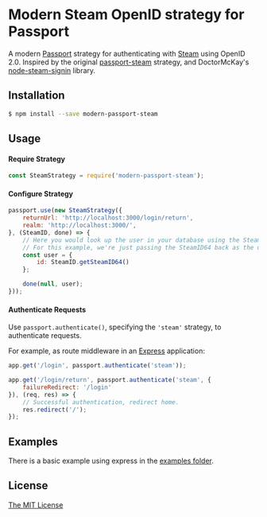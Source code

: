 # Modern Steam OpenID strategy for Passport

A modern [Passport](https://github.com/jaredhanson/passport) strategy for authenticating
with [Steam](http://steamcommunity.com/) using OpenID 2.0. Inspired by the original [passport-steam](https://raw.githubusercontent.com/liamcurry/passport-steam) strategy, and DoctorMcKay's [node-steam-signin](https://github.com/DoctorMcKay/node-steam-signin) library.

## Installation

```bash
$ npm install --save modern-passport-steam
```

## Usage

#### Require Strategy

```js
const SteamStrategy = require('modern-passport-steam');
```

#### Configure Strategy

```js
passport.use(new SteamStrategy({
	returnUrl: 'http://localhost:3000/login/return',
	realm: 'http://localhost:3000/',
}, (SteamID, done) => {
	// Here you would look up the user in your database using the SteamID
	// For this example, we're just passing the SteamID64 back as the user id
	const user = {
		id: SteamID.getSteamID64()
	};

	done(null, user);
}));
```

#### Authenticate Requests

Use `passport.authenticate()`, specifying the `'steam'` strategy, to authenticate requests.

For example, as route middleware in an [Express](http://expressjs.com/) application:

```js
app.get('/login', passport.authenticate('steam'));

app.get('/login/return', passport.authenticate('steam', {
	failureRedirect: '/login'
}), (req, res) => {
	// Successful authentication, redirect home.
	res.redirect('/');
});
```

## Examples

There is a basic example using express in the [examples folder](https://github.com/easton36/modern-steam-passport/tree/master/examples/express).

## License

[The MIT License](https://github.com/easton36/modern-steam-passport/blob/master/LICENSE)

